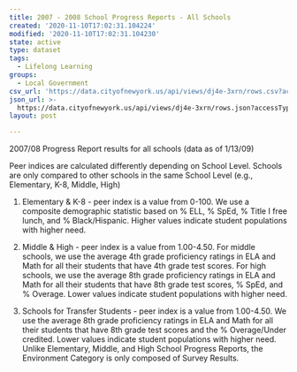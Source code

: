 ```yaml
---
title: 2007 - 2008 School Progress Reports - All Schools
created: '2020-11-10T17:02:31.104224'
modified: '2020-11-10T17:02:31.104230'
state: active
type: dataset
tags:
  - Lifelong Learning
groups:
  - Local Government
csv_url: 'https://data.cityofnewyork.us/api/views/dj4e-3xrn/rows.csv?accessType=DOWNLOAD'
json_url: >-
  https://data.cityofnewyork.us/api/views/dj4e-3xrn/rows.json?accessType=DOWNLOAD
layout: post

---
```

2007/08 Progress Report results for all schools (data as of 1/13/09)

Peer indices are calculated differently depending on School Level.  Schools are only compared to other schools in the same School Level (e.g., Elementary, K-8, Middle, High)

1) Elementary & K-8 - peer index is a value from 0-100.  We use a composite demographic statistic based on % ELL, % SpEd, % Title I free lunch, and % Black/Hispanic.  Higher values indicate student populations with higher need.

2) Middle & High - peer index is a value from 1.00-4.50.  For middle schools, we use the average 4th grade proficiency ratings in ELA and Math for all their students that have 4th grade test scores.  For high schools, we use the average 8th grade proficiency ratings in ELA and Math for all their students that have 8th grade test scores, % SpEd, and % Overage.  Lower values indicate student populations with higher need.

3) Schools for Transfer Students - peer index is a value from 1.00-4.50.  We use the average 8th grade proficiency ratings in ELA and Math for all their students that have 8th grade test scores and the % Overage/Under credited.  Lower values indicate student populations with higher need.  Unlike Elementary, Middle, and High School Progress Reports, the Environment Category is only composed of Survey Results.
